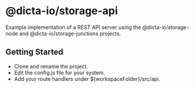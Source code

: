 # @dicta-io/storage-api

Example implementation of a REST API server using the @dicta-io/storage-node and @dicta-io/storage-junctions projects.

## Getting Started

* Clone and rename the project.
* Edit the config.js file for your system.
* Add your route handlers under ${workspaceFolder}/src/api.
